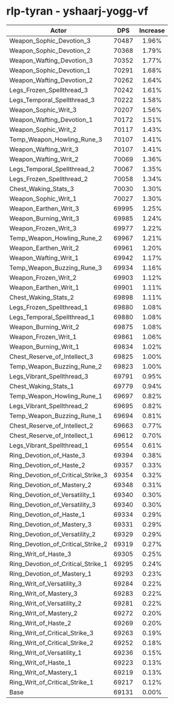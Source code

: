 # rlp-tyran - yshaarj-yogg-vf
| Actor | DPS | Increase |
|---|:---:|:---:|
|Weapon_Sophic_Devotion_3|70487|1.96%|
|Weapon_Sophic_Devotion_2|70368|1.79%|
|Weapon_Wafting_Devotion_3|70352|1.77%|
|Weapon_Sophic_Devotion_1|70291|1.68%|
|Weapon_Wafting_Devotion_2|70262|1.64%|
|Legs_Frozen_Spellthread_3|70242|1.61%|
|Legs_Temporal_Spellthread_3|70222|1.58%|
|Weapon_Sophic_Writ_3|70207|1.56%|
|Weapon_Wafting_Devotion_1|70172|1.51%|
|Weapon_Sophic_Writ_2|70117|1.43%|
|Temp_Weapon_Howling_Rune_3|70107|1.41%|
|Weapon_Wafting_Writ_3|70107|1.41%|
|Weapon_Wafting_Writ_2|70069|1.36%|
|Legs_Temporal_Spellthread_2|70067|1.35%|
|Legs_Frozen_Spellthread_2|70058|1.34%|
|Chest_Waking_Stats_3|70030|1.30%|
|Weapon_Sophic_Writ_1|70027|1.30%|
|Weapon_Earthen_Writ_3|69995|1.25%|
|Weapon_Burning_Writ_3|69985|1.24%|
|Weapon_Frozen_Writ_3|69977|1.22%|
|Temp_Weapon_Howling_Rune_2|69967|1.21%|
|Weapon_Earthen_Writ_2|69961|1.20%|
|Weapon_Wafting_Writ_1|69942|1.17%|
|Temp_Weapon_Buzzing_Rune_3|69934|1.16%|
|Weapon_Frozen_Writ_2|69903|1.12%|
|Weapon_Earthen_Writ_1|69901|1.11%|
|Chest_Waking_Stats_2|69898|1.11%|
|Legs_Frozen_Spellthread_1|69880|1.08%|
|Legs_Temporal_Spellthread_1|69880|1.08%|
|Weapon_Burning_Writ_2|69875|1.08%|
|Weapon_Frozen_Writ_1|69861|1.06%|
|Weapon_Burning_Writ_1|69834|1.02%|
|Chest_Reserve_of_Intellect_3|69825|1.00%|
|Temp_Weapon_Buzzing_Rune_2|69823|1.00%|
|Legs_Vibrant_Spellthread_3|69791|0.95%|
|Chest_Waking_Stats_1|69779|0.94%|
|Temp_Weapon_Howling_Rune_1|69697|0.82%|
|Legs_Vibrant_Spellthread_2|69695|0.82%|
|Temp_Weapon_Buzzing_Rune_1|69694|0.81%|
|Chest_Reserve_of_Intellect_2|69663|0.77%|
|Chest_Reserve_of_Intellect_1|69612|0.70%|
|Legs_Vibrant_Spellthread_1|69554|0.61%|
|Ring_Devotion_of_Haste_3|69394|0.38%|
|Ring_Devotion_of_Haste_2|69357|0.33%|
|Ring_Devotion_of_Critical_Strike_3|69354|0.32%|
|Ring_Devotion_of_Mastery_2|69348|0.31%|
|Ring_Devotion_of_Versatility_1|69340|0.30%|
|Ring_Devotion_of_Versatility_3|69340|0.30%|
|Ring_Devotion_of_Haste_1|69334|0.29%|
|Ring_Devotion_of_Mastery_3|69331|0.29%|
|Ring_Devotion_of_Versatility_2|69329|0.29%|
|Ring_Devotion_of_Critical_Strike_2|69319|0.27%|
|Ring_Writ_of_Haste_3|69305|0.25%|
|Ring_Devotion_of_Critical_Strike_1|69295|0.24%|
|Ring_Devotion_of_Mastery_1|69293|0.23%|
|Ring_Writ_of_Versatility_3|69284|0.22%|
|Ring_Writ_of_Mastery_3|69283|0.22%|
|Ring_Writ_of_Versatility_2|69281|0.22%|
|Ring_Writ_of_Mastery_2|69272|0.20%|
|Ring_Writ_of_Haste_2|69269|0.20%|
|Ring_Writ_of_Critical_Strike_3|69263|0.19%|
|Ring_Writ_of_Critical_Strike_2|69252|0.18%|
|Ring_Writ_of_Versatility_1|69236|0.15%|
|Ring_Writ_of_Haste_1|69223|0.13%|
|Ring_Writ_of_Mastery_1|69219|0.13%|
|Ring_Writ_of_Critical_Strike_1|69217|0.12%|
|Base|69131|0.00%|

